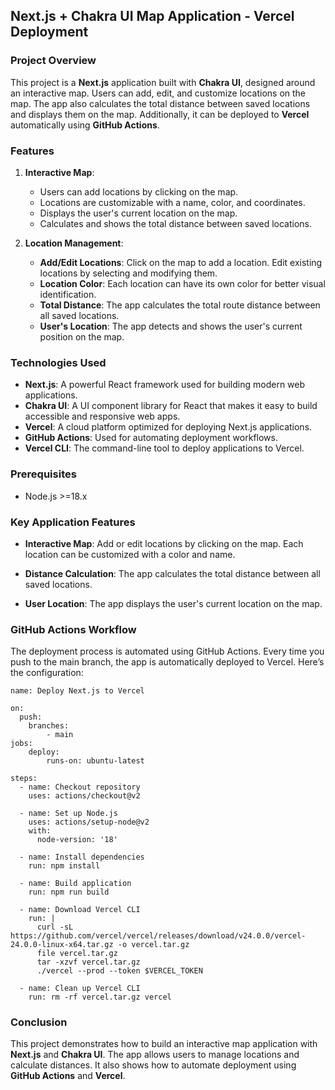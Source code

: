 
## Next.js + Chakra UI Map Application - Vercel Deployment

### Project Overview

This project is a **Next.js** application built with **Chakra UI**, designed around an interactive map. Users can add, edit, and customize locations on the map. The app also calculates the total distance between saved locations and displays them on the map. Additionally, it can be deployed to **Vercel** automatically using **GitHub Actions**.

### Features

1. **Interactive Map**:
   - Users can add locations by clicking on the map.
   - Locations are customizable with a name, color, and coordinates.
   - Displays the user's current location on the map.
   - Calculates and shows the total distance between saved locations.

2. **Location Management**:
   - **Add/Edit Locations**: Click on the map to add a location. Edit existing locations by selecting and modifying them.
   - **Location Color**: Each location can have its own color for better visual identification.
   - **Total Distance**: The app calculates the total route distance between all saved locations.
   - **User's Location**: The app detects and shows the user's current position on the map.

### Technologies Used

- **Next.js**: A powerful React framework used for building modern web applications.
- **Chakra UI**: A UI component library for React that makes it easy to build accessible and responsive web apps.
- **Vercel**: A cloud platform optimized for deploying Next.js applications.
- **GitHub Actions**: Used for automating deployment workflows.
- **Vercel CLI**: The command-line tool to deploy applications to Vercel.


### Prerequisites

- Node.js >=18.x

### Key Application Features
- **Interactive Map**: Add or edit locations by clicking on the map. Each location can be customized with a color and name.

- **Distance Calculation**: The app calculates the total distance between all saved locations.

- **User Location**: The app displays the user's current location on the map.

### GitHub Actions Workflow
The deployment process is automated using GitHub Actions. Every time you push to the main branch, the app is automatically deployed to Vercel. Here’s the configuration:

    name: Deploy Next.js to Vercel

    on:
      push:
        branches:
            - main
    jobs:
        deploy:
            runs-on: ubuntu-latest

    steps:
      - name: Checkout repository
        uses: actions/checkout@v2

      - name: Set up Node.js
        uses: actions/setup-node@v2
        with:
          node-version: '18'

      - name: Install dependencies
        run: npm install

      - name: Build application
        run: npm run build

      - name: Download Vercel CLI
        run: |
          curl -sL https://github.com/vercel/vercel/releases/download/v24.0.0/vercel-24.0.0-linux-x64.tar.gz -o vercel.tar.gz
          file vercel.tar.gz
          tar -xzvf vercel.tar.gz
          ./vercel --prod --token $VERCEL_TOKEN 

      - name: Clean up Vercel CLI
        run: rm -rf vercel.tar.gz vercel



### Conclusion
This project demonstrates how to build an interactive map application with **Next.js** and **Chakra UI**. The app allows users to manage locations and calculate distances. It also shows how to automate deployment using **GitHub Actions** and **Vercel**.
